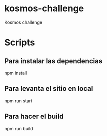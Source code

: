 # kosmos-challenge
Kosmos challenge

# Scripts

## Para instalar las dependencias

npm install

## Para levanta el sitio en local

npm run start

## Para hacer el build

npm run build
